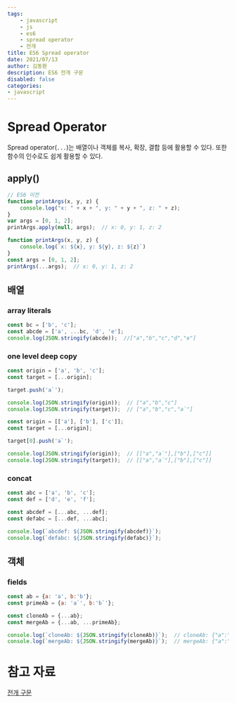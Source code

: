 ```yaml
---
tags:
    - javascript
    - js
    - es6
    - spread operator
    - 전개
title: ES6 Spread operator
date: 2021/07/13
author: 김동환
description: ES6 전개 구문
disabled: false
categories:
- javascript
---
```


# Spread Operator

Spread operator(`...`)는 배열이나 객체를 복사, 확장, 결합 등에 활용할 수 있다. 또한 함수의 인수로도 쉽게 활용할 수 있다.

## apply()

```jsx
// ES6 이전
function printArgs(x, y, z) {
    console.log("x: " + x + ", y: " + y + ", z: " + z);
}
var args = [0, 1, 2];
printArgs.apply(null, args);  // x: 0, y: 1, z: 2
```

```jsx
function printArgs(x, y, z) { 
    console.log(`x: ${x}, y: ${y}, z: ${z}`)
}
const args = [0, 1, 2];
printArgs(...args);  // x: 0, y: 1, z: 2
```

## 배열

### array literals

```jsx
const bc = ['b', 'c'];
const abcde = ['a', ...bc, 'd', 'e'];
console.log(JSON.stringify(abcde));  //["a","b","c","d","e"]
```

### one level deep copy

```jsx
const origin = ['a', 'b', 'c'];
const target = [...origin];

target.push('a`');

console.log(JSON.stringify(origin));  // ["a","b","c"]
console.log(JSON.stringify(target));  // ["a","b","c","a`"]
```

```jsx
const origin = [['a'], ['b'], ['c']];
const target = [...origin];

target[0].push('a`');

console.log(JSON.stringify(origin));  // [["a","a`"],["b"],["c"]]
console.log(JSON.stringify(target));  // [["a","a`"],["b"],["c"]]
```

### concat

```jsx
const abc = ['a', 'b', 'c'];
const def = ['d', 'e', 'f'];

const abcdef = [...abc, ...def];
const defabc = [...def, ...abc];

console.log(`abcdef: ${JSON.stringify(abcdef)}`);
console.log(`defabc: ${JSON.stringify(defabc)}`);
```

## 객체

### fields

```jsx
const ab = {a: 'a', b:'b'};
const primeAb = {a: 'a`', b:'b`'};

const cloneAb = {...ab};
const mergeAb = {...ab, ...primeAb};

console.log(`cloneAb: ${JSON.stringify(cloneAb)}`);  // cloneAb: {"a":"a","b":"b"}
console.log(`mergeAb: ${JSON.stringify(mergeAb)}`);  // mergeAb: {"a":"a`","b":"b`"}
```

# 참고 자료

[전개 구문](https://developer.mozilla.org/ko/docs/Web/JavaScript/Reference/Operators/Spread_syntax)